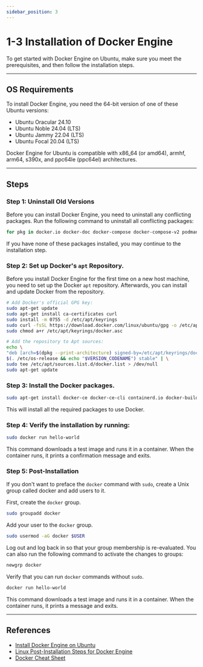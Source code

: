 ```yaml
---
sidebar_position: 3
---
```


# 1-3 Installation of Docker Engine

To get started with Docker Engine on Ubuntu, make sure you meet the prerequisites, and then follow the installation steps.

---

## OS Requirements

To install Docker Engine, you need the 64-bit version of one of these Ubuntu versions:

- Ubuntu Oracular 24.10
- Ubuntu Noble 24.04 (LTS)
- Ubuntu Jammy 22.04 (LTS)
- Ubuntu Focal 20.04 (LTS)

Docker Engine for Ubuntu is compatible with x86_64 (or amd64), armhf, arm64, s390x, and ppc64le (ppc64el) architectures.

---

## Steps

### Step 1: Uninstall Old Versions

Before you can install Docker Engine, you need to uninstall any conflicting packages. Run the following command to uninstall all conflicting packages:

```bash
for pkg in docker.io docker-doc docker-compose docker-compose-v2 podman-docker containerd runc; do sudo apt-get remove $pkg; done
```

If you have none of these packages installed, you may continue to the installation step.

### Step 2: Set up Docker's `apt` Repository.

Before you install Docker Engine for the first time on a new host machine, you need to set up the Docker `apt` repository. Afterwards, you can install and update Docker from the repository.

```bash
# Add Docker's official GPG key:
sudo apt-get update
sudo apt-get install ca-certificates curl
sudo install -m 0755 -d /etc/apt/keyrings
sudo curl -fsSL https://download.docker.com/linux/ubuntu/gpg -o /etc/apt/keyrings/docker.asc
sudo chmod a+r /etc/apt/keyrings/docker.asc

# Add the repository to Apt sources:
echo \
"deb [arch=$(dpkg --print-architecture) signed-by=/etc/apt/keyrings/docker.asc] https://download.docker.com/linux/ubuntu \
$(. /etc/os-release && echo "$VERSION_CODENAME") stable" | \
sudo tee /etc/apt/sources.list.d/docker.list > /dev/null
sudo apt-get update
```

### Step 3: Install the Docker packages.

```bash
sudo apt-get install docker-ce docker-ce-cli containerd.io docker-buildx-plugin docker-compose-plugin
```

This will install all the required packages to use Docker.

### Step 4: Verify the installation by running:

```bash
sudo docker run hello-world
```

This command downloads a test image and runs it in a container. When the container runs, it prints a confirmation message and exits.

### Step 5: Post-Installation

If you don't want to preface the `docker` command with `sudo`, create a Unix group called docker and add users to it.

First, create the `docker` group.

```bash
sudo groupadd docker
```
Add your user to the `docker` group.

```bash
sudo usermod -aG docker $USER
```
Log out and log back in so that your group membership is re-evaluated. You can also run the following command to activate the changes to groups:

```bash
newgrp docker
```
Verify that you can run `docker` commands without `sudo`.

```bash
docker run hello-world
```

This command downloads a test image and runs it in a container. When the container runs, it prints a message and exits.

---

## References

- [Install Docker Engine on Ubuntu](https://docs.docker.com/engine/install/ubuntu/)
- [Linux Post-Installation Steps for Docker Engine](https://docs.docker.com/engine/install/linux-postinstall/)
- [Docker Cheat Sheet](https://docs.docker.com/get-started/docker_cheatsheet.pdf)